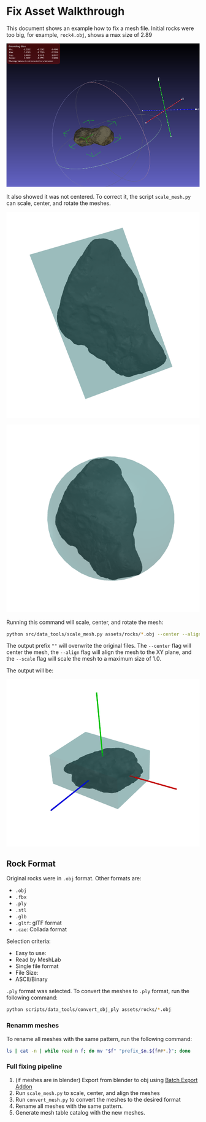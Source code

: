 
# Fix Asset Walkthrough

This document shows an example how to fix a mesh file. Initial rocks were too big, for example, `rock4.obj`, shows a max size of 2.89


![](images/rock17_initial.png)

It also showed it was not centered. To correct it, the script `scale_mesh.py` can scale, center, and rotate the meshes.


![](images/rock17_bb.png)

![](images/rock17_sphere.png)




Running this command will scale, center, and rotate the mesh:

```bash
python src/data_tools/scale_mesh.py assets/rocks/*.obj --center --align --output-prefix ""
```

The output prefix `""` will overwrite the original files. The `--center` flag will center the mesh, the `--align` flag will align the mesh to the XY plane, and the `--scale` flag will scale the mesh to a maximum size of 1.0.

The output will be:

![](images/rock12_center_aligned.png)


## Rock Format

Original rocks were in `.obj` format. Other formats are:
- `.obj`
- `.fbx`
- `.ply`
- `.stl`
- `.glb`
- `.gltf`: glTF format
- `.cae`: Collada format

Selection criteria:
- Easy to use: 
- Read by MeshLab
- Single file format
- File Size:
- ASCII/Binary

`.ply` format was selected. To convert the meshes to `.ply` format, run the following command:

```bash
python scripts/data_tools/convert_obj_ply assets/rocks/*.obj
```

### Renamm meshes 

To rename all meshes with the same pattern, run the following command:

```bash
ls | cat -n | while read n f; do mv "$f" "prefix_$n.${f##*.}"; done
```


### Full fixing pipeline

1. (if meshes are in blender) Export from blender to obj using [Batch Export Addon](https://github.com/mrtripie/Blender-Super-Batch-Export)
2. Run `scale_mesh.py` to scale, center, and align the meshes
3. Run `convert_mesh.py` to convert the meshes to the desired format
4. Rename all meshes with the same pattern.
5. Generate mesh table catalog with the new meshes.
